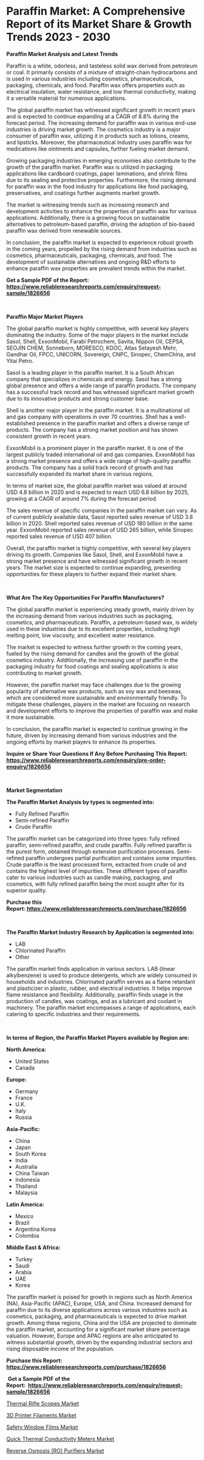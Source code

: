 <p><h1>Paraffin Market: A Comprehensive Report of its Market Share & Growth Trends 2023 - 2030</h1></p><p><strong>Paraffin Market Analysis and Latest Trends</strong></p>
<p><p>Paraffin is a white, odorless, and tasteless solid wax derived from petroleum or coal. It primarily consists of a mixture of straight-chain hydrocarbons and is used in various industries including cosmetics, pharmaceuticals, packaging, chemicals, and food. Paraffin wax offers properties such as electrical insulation, water resistance, and low thermal conductivity, making it a versatile material for numerous applications.</p><p>The global paraffin market has witnessed significant growth in recent years and is expected to continue expanding at a CAGR of 8.8% during the forecast period. The increasing demand for paraffin wax in various end-use industries is driving market growth. The cosmetics industry is a major consumer of paraffin wax, utilizing it in products such as lotions, creams, and lipsticks. Moreover, the pharmaceutical industry uses paraffin wax for medications like ointments and capsules, further fueling market demand.</p><p>Growing packaging industries in emerging economies also contribute to the growth of the paraffin market. Paraffin wax is utilized in packaging applications like cardboard coatings, paper laminations, and shrink films due to its sealing and protective properties. Furthermore, the rising demand for paraffin wax in the food industry for applications like food packaging, preservatives, and coatings further augments market growth.</p><p>The market is witnessing trends such as increasing research and development activities to enhance the properties of paraffin wax for various applications. Additionally, there is a growing focus on sustainable alternatives to petroleum-based paraffin, driving the adoption of bio-based paraffin wax derived from renewable sources.</p><p>In conclusion, the paraffin market is expected to experience robust growth in the coming years, propelled by the rising demand from industries such as cosmetics, pharmaceuticals, packaging, chemicals, and food. The development of sustainable alternatives and ongoing R&D efforts to enhance paraffin wax properties are prevalent trends within the market.</p></p>
<p><strong>Get a Sample PDF of the Report:&nbsp; <a href="https://www.reliableresearchreports.com/enquiry/request-sample/1826656">https://www.reliableresearchreports.com/enquiry/request-sample/1826656</a></strong></p>
<p>&nbsp;</p>
<p><strong>Paraffin Major Market Players</strong></p>
<p><p>The global paraffin market is highly competitive, with several key players dominating the industry. Some of the major players in the market include Sasol, Shell, ExxonMobil, Farabi Petrochem, Savita, Nippon Oil, CEPSA, SEOJIN CHEM, Sonneborn, MORESCO, KDOC, Atlas Setayesh Mehr, Gandhar Oil, FPCC, UNICORN, Sovereign, CNPC, Sinopec, ChemChina, and Yitai Petro.</p><p>Sasol is a leading player in the paraffin market. It is a South African company that specializes in chemicals and energy. Sasol has a strong global presence and offers a wide range of paraffin products. The company has a successful track record and has witnessed significant market growth due to its innovative products and strong customer base.</p><p>Shell is another major player in the paraffin market. It is a multinational oil and gas company with operations in over 70 countries. Shell has a well-established presence in the paraffin market and offers a diverse range of products. The company has a strong market position and has shown consistent growth in recent years.</p><p>ExxonMobil is a prominent player in the paraffin market. It is one of the largest publicly traded international oil and gas companies. ExxonMobil has a strong market presence and offers a wide range of high-quality paraffin products. The company has a solid track record of growth and has successfully expanded its market share in various regions.</p><p>In terms of market size, the global paraffin market was valued at around USD 4.8 billion in 2020 and is expected to reach USD 6.8 billion by 2025, growing at a CAGR of around 7% during the forecast period.</p><p>The sales revenue of specific companies in the paraffin market can vary. As of current publicly available data, Sasol reported sales revenue of USD 3.8 billion in 2020. Shell reported sales revenue of USD 180 billion in the same year. ExxonMobil reported sales revenue of USD 265 billion, while Sinopec reported sales revenue of USD 407 billion.</p><p>Overall, the paraffin market is highly competitive, with several key players driving its growth. Companies like Sasol, Shell, and ExxonMobil have a strong market presence and have witnessed significant growth in recent years. The market size is expected to continue expanding, presenting opportunities for these players to further expand their market share.</p></p>
<p>&nbsp;</p>
<p><strong>What Are The Key Opportunities For Paraffin Manufacturers?</strong></p>
<p><p>The global paraffin market is experiencing steady growth, mainly driven by the increasing demand from various industries such as packaging, cosmetics, and pharmaceuticals. Paraffin, a petroleum-based wax, is widely used in these industries due to its excellent properties, including high melting point, low viscosity, and excellent water resistance.</p><p>The market is expected to witness further growth in the coming years, fueled by the rising demand for candles and the growth of the global cosmetics industry. Additionally, the increasing use of paraffin in the packaging industry for food coatings and sealing applications is also contributing to market growth.</p><p>However, the paraffin market may face challenges due to the growing popularity of alternative wax products, such as soy wax and beeswax, which are considered more sustainable and environmentally friendly. To mitigate these challenges, players in the market are focusing on research and development efforts to improve the properties of paraffin wax and make it more sustainable.</p><p>In conclusion, the paraffin market is expected to continue growing in the future, driven by increasing demand from various industries and the ongoing efforts by market players to enhance its properties.</p></p>
<p><strong>Inquire or Share Your Questions If Any Before Purchasing This Report: <a href="https://www.reliableresearchreports.com/enquiry/pre-order-enquiry/1826656">https://www.reliableresearchreports.com/enquiry/pre-order-enquiry/1826656</a></strong></p>
<p>&nbsp;</p>
<p><strong>Market Segmentation</strong></p>
<p><strong>The Paraffin Market Analysis by types is segmented into:</strong></p>
<p><ul><li>Fully Refined Paraffin</li><li>Semi-refined Paraffin</li><li>Crude Paraffin</li></ul></p>
<p><p>The paraffin market can be categorized into three types: fully refined paraffin, semi-refined paraffin, and crude paraffin. Fully refined paraffin is the purest form, obtained through extensive purification processes. Semi-refined paraffin undergoes partial purification and contains some impurities. Crude paraffin is the least processed form, extracted from crude oil and contains the highest level of impurities. These different types of paraffin cater to various industries such as candle making, packaging, and cosmetics, with fully refined paraffin being the most sought after for its superior quality.</p></p>
<p><strong>Purchase this Report:&nbsp;<a href="https://www.reliableresearchreports.com/purchase/1826656">https://www.reliableresearchreports.com/purchase/1826656</a></strong></p>
<p>&nbsp;</p>
<p><strong>The Paraffin Market Industry Research by Application is segmented into:</strong></p>
<p><ul><li>LAB</li><li>Chlorinated Paraffin</li><li>Other</li></ul></p>
<p><p>The paraffin market finds application in various sectors. LAB (linear alkylbenzene) is used to produce detergents, which are widely consumed in households and industries. Chlorinated paraffin serves as a flame retardant and plasticizer in plastic, rubber, and electrical industries. It helps improve flame resistance and flexibility. Additionally, paraffin finds usage in the production of candles, wax coatings, and as a lubricant and coolant in machinery. The paraffin market encompasses a range of applications, each catering to specific industries and their requirements.</p></p>
<p>&nbsp;</p>
<p><strong>In terms of Region, the Paraffin Market Players available by Region are:</strong></p>
<p>
    <p> <strong> North America: </strong>
        <ul>
            <li>United States</li>
            <li>Canada</li>
        </ul>
        </p> 
    <p> <strong> Europe: </strong>
        <ul>
            <li>Germany</li>
            <li>France</li>
            <li>U.K.</li>
            <li>Italy</li>
            <li>Russia</li>
        </ul>
        </p> 
    <p> <strong> Asia-Pacific: </strong>
        <ul>
            <li>China</li>
            <li>Japan</li>
            <li>South Korea</li>
            <li>India</li>
            <li>Australia</li>
            <li>China Taiwan</li>
            <li>Indonesia</li>
            <li>Thailand</li>
            <li>Malaysia</li>
        </ul>
        </p> 
    <p> <strong> Latin America: </strong>
        <ul>
            <li>Mexico</li>
            <li>Brazil</li>
            <li>Argentina Korea</li>
            <li>Colombia</li>
        </ul>
        </p> 
    <p> <strong> Middle East & Africa: </strong>
        <ul>
            <li>Turkey</li>
            <li>Saudi</li>
            <li>Arabia</li>
            <li>UAE</li>
            <li>Korea</li>
        </ul>
    </p>
    </p>
<p><p>The paraffin market is poised for growth in regions such as North America (NA), Asia-Pacific (APAC), Europe, USA, and China. Increased demand for paraffin due to its diverse applications across various industries such as cosmetics, packaging, and pharmaceuticals is expected to drive market growth. Among these regions, China and the USA are projected to dominate the paraffin market, accounting for a significant market share percentage valuation. However, Europe and APAC regions are also anticipated to witness substantial growth, driven by the expanding industrial sectors and rising disposable income of the population.</p></p>
<p><strong>Purchase this Report: <a href="https://www.reliableresearchreports.com/purchase/1826656">https://www.reliableresearchreports.com/purchase/1826656</a></strong></p>
<p>&nbsp;<strong>Get a Sample PDF of the Report:&nbsp;&nbsp;<a href="https://www.reliableresearchreports.com/enquiry/request-sample/1826656">https://www.reliableresearchreports.com/enquiry/request-sample/1826656</a></strong></p>
<p><strong></strong></p>
<p><p><a href="https://medium.com/@debramedina73/thermal-rifle-scopes-market-size-cagr-trends-2024-2030-80bfaaf5de0e">Thermal Rifle Scopes Market</a></p><p><a href="https://github.com/aashishrp02/Market-Research-Report-List-1/blob/main/3d-printer-filaments-market.md">3D Printer Filaments Market</a></p><p><a href="https://github.com/aashishrp/Market-Research-Report-List-1/blob/main/safety-window-films-market.md">Safety Window Films Market</a></p><p><a href="https://medium.com/@sanju991215/quick-thermal-conductivity-meters-market-insight-market-trends-growth-forecasted-from-2023-to-35d87e1528d7">Quick Thermal Conductivity Meters Market</a></p><p><a href="https://medium.com/@santo151299/reverse-osmosis-ro-purifiers-market-outlook-industry-overview-and-forecast-2023-to-2030-372b4f3da0c9">Reverse Osmosis (RO) Purifiers Market</a></p></p>